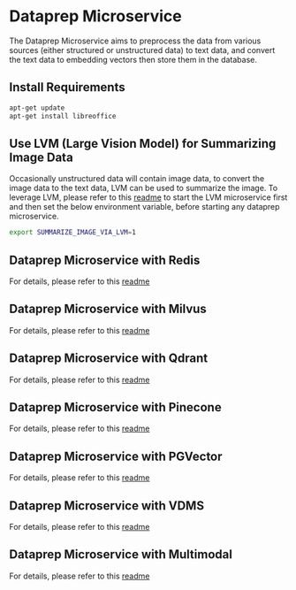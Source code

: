 # Dataprep Microservice

The Dataprep Microservice aims to preprocess the data from various sources (either structured or unstructured data) to text data, and convert the text data to embedding vectors then store them in the database.

## Install Requirements

```bash
apt-get update
apt-get install libreoffice
```

## Use LVM (Large Vision Model) for Summarizing Image Data

Occasionally unstructured data will contain image data, to convert the image data to the text data, LVM can be used to summarize the image. To leverage LVM, please refer to this [readme](../lvms/src/README.md) to start the LVM microservice first and then set the below environment variable, before starting any dataprep microservice.

```bash
export SUMMARIZE_IMAGE_VIA_LVM=1
```

## Dataprep Microservice with Redis

For details, please refer to this [readme](redis/README.md)

## Dataprep Microservice with Milvus

For details, please refer to this [readme](milvus/langchain/README.md)

## Dataprep Microservice with Qdrant

For details, please refer to this [readme](qdrant/langchain/README.md)

## Dataprep Microservice with Pinecone

For details, please refer to this [readme](pinecone/langchain/README.md)

## Dataprep Microservice with PGVector

For details, please refer to this [readme](pgvector/langchain/README.md)

## Dataprep Microservice with VDMS

For details, please refer to this [readme](vdms/README.md)

## Dataprep Microservice with Multimodal

For details, please refer to this [readme](multimodal/redis/langchain/README.md)
